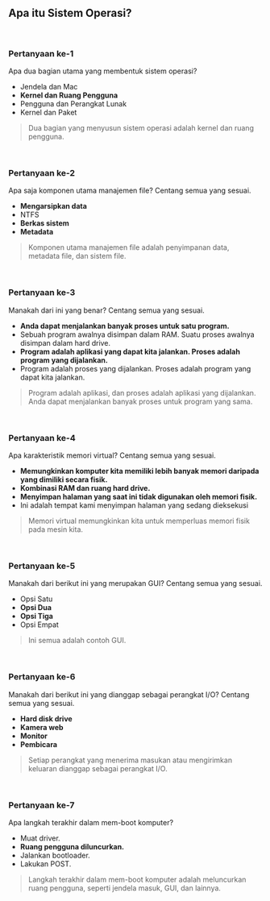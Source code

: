 ## Apa itu Sistem Operasi?

<br>

### Pertanyaan ke-1

Apa dua bagian utama yang membentuk sistem operasi?

* Jendela dan Mac
* **Kernel dan Ruang Pengguna**
* Pengguna dan Perangkat Lunak
* Kernel dan Paket

> Dua bagian yang menyusun sistem operasi adalah kernel dan ruang pengguna.

<br>

### Pertanyaan ke-2

Apa saja komponen utama manajemen file? Centang semua yang sesuai.

* **Mengarsipkan data**
* NTFS
* **Berkas sistem**
* **Metadata**

> Komponen utama manajemen file adalah penyimpanan data, metadata file, dan sistem file.

<br>

### Pertanyaan ke-3

Manakah dari ini yang benar? Centang semua yang sesuai.

* **Anda dapat menjalankan banyak proses untuk satu program.**
* Sebuah program awalnya disimpan dalam RAM. Suatu proses awalnya disimpan dalam hard drive.
* **Program adalah aplikasi yang dapat kita jalankan. Proses adalah program yang dijalankan.**
* Program adalah proses yang dijalankan. Proses adalah program yang dapat kita jalankan.

> Program adalah aplikasi, dan proses adalah aplikasi yang dijalankan. Anda dapat menjalankan banyak proses untuk program yang sama.

<br>

### Pertanyaan ke-4

Apa karakteristik memori virtual? Centang semua yang sesuai.

* **Memungkinkan komputer kita memiliki lebih banyak memori daripada yang dimiliki secara fisik.**
* **Kombinasi RAM dan ruang hard drive.**
* **Menyimpan halaman yang saat ini tidak digunakan oleh memori fisik.**
* Ini adalah tempat kami menyimpan halaman yang sedang dieksekusi

> Memori virtual memungkinkan kita untuk memperluas memori fisik pada mesin kita.

<br>

### Pertanyaan ke-5

Manakah dari berikut ini yang merupakan GUI? Centang semua yang sesuai.

* Opsi Satu
* **Opsi Dua**
* **Opsi Tiga**
* Opsi Empat

> Ini semua adalah contoh GUI.

<br>

### Pertanyaan ke-6

Manakah dari berikut ini yang dianggap sebagai perangkat I/O? Centang semua yang sesuai.

* **Hard disk drive**
* **Kamera web**
* **Monitor**
* **Pembicara**

> Setiap perangkat yang menerima masukan atau mengirimkan keluaran dianggap sebagai perangkat I/O.

<br>

### Pertanyaan ke-7

Apa langkah terakhir dalam mem-boot komputer?

* Muat driver.
* **Ruang pengguna diluncurkan.**
* Jalankan bootloader.
* Lakukan POST.

> Langkah terakhir dalam mem-boot komputer adalah meluncurkan ruang pengguna, seperti jendela masuk, GUI, dan lainnya.
